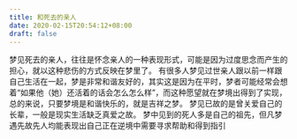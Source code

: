 ```yaml
---
title: 和死去的亲人
date: 2020-02-15T20:54:12+08:00
draft: false
---
```


梦见死去的亲人，往往是怀念亲人的一种表现形式，可能是因为过度思念而产生的担心，就以这种悲伤的方式反映在梦里了。
有很多人梦见过世亲人跟以前一样跟自己生活在一起，梦是非常和谐友好的，其实这是因为在平时，梦者可能经常会想着“如果他（她）还活着的话会怎么怎么样”，而这种愿望就在梦境出得到了实现，总的来说，只要梦境是和谐快乐的，就是吉祥之梦。
梦见已故的是曾关爱自己的长辈，一般是现实生活缺乏真爱之故。
梦中见到的死人多是自己的祖先，但凡梦遇先故先人均能表现出自己正在逆境中需要寻求帮助和得到指引